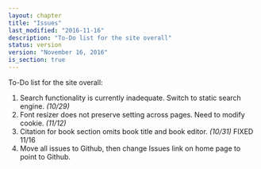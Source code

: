 ```yaml
---
layout: chapter
title: "Issues"
last_modified: "2016-11-16"
description: "To-Do list for the site overall"
status: version
version: "November 16, 2016"
is_section: true
---
```


To-Do list for the site overall:


1. Search functionality is currently inadequate. Switch to static search engine. *(10/29)*
1. Font resizer does not preserve setting across pages. Need to modify cookie. *(11/12)*
1. Citation for book section omits book title and book editor. *(10/31)*  FIXED 11/16
1. Move all issues to Github, then change Issues link on home page to point to Github.